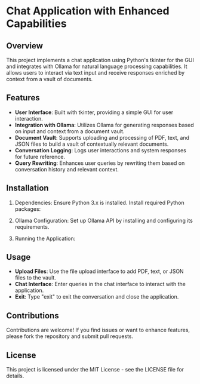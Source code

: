 # Chat Application with Enhanced Capabilities

## Overview

This project implements a chat application using Python's tkinter for the GUI and integrates with Ollama for natural language processing capabilities. It allows users to interact via text input and receive responses enriched by context from a vault of documents.

## Features

- **User Interface**: Built with tkinter, providing a simple GUI for user interaction.
- **Integration with Ollama**: Utilizes Ollama for generating responses based on input and context from a document vault.
- **Document Vault**: Supports uploading and processing of PDF, text, and JSON files to build a vault of contextually relevant documents.
- **Conversation Logging**: Logs user interactions and system responses for future reference.
- **Query Rewriting**: Enhances user queries by rewriting them based on conversation history and relevant context.

## Installation

1. Dependencies: Ensure Python 3.x is installed. Install required Python packages:

2. Ollama Configuration: Set up Ollama API by installing and configuring its requirements.

3. Running the Application:

## Usage

- **Upload Files**: Use the file upload interface to add PDF, text, or JSON files to the vault.
- **Chat Interface**: Enter queries in the chat interface to interact with the application.
- **Exit**: Type "exit" to exit the conversation and close the application.

## Contributions

Contributions are welcome! If you find issues or want to enhance features, please fork the repository and submit pull requests.

## License

This project is licensed under the MIT License - see the LICENSE file for details.
